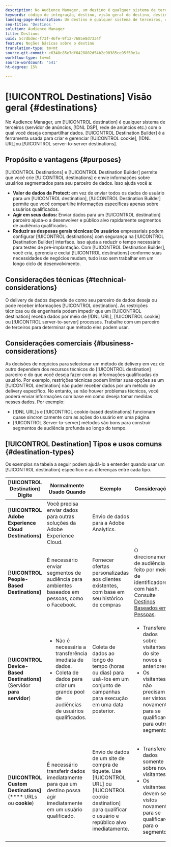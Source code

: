 ```yaml
---
description: No Audience Manager, um destino é qualquer sistema de terceiros (servidor de anúncios, DSP, rede de anúncios etc.) com o qual você deseja compartilhar dados. O Construtor de destinos é a ferramenta usada para criar e gerenciar cookies, URL ou destinos de servidor para servidor.
keywords: código de integração, destino, visão geral do destino, destino, destino, destino, destino, destino, destino, destino, destino, destino, destino, destino, destino
landing-page-description: Um destino é qualquer sistema de terceiros, como servidor de publicidade ou DSP, com o qual compartilhar dados. Use a ferramenta Construtor de destino para criar e gerenciar cookies, URL ou destinos de servidor para servidor.
seo-title: 'Destinos '
solution: Audience Manager
title: Destinos
uuid: 5c7dbdec-f73f-46fe-9f12-7685e8d7334f
feature: Noções básicas sobre o destino
translation-type: tm+mt
source-git-commit: e6348c85e7df6428802d54b2c90385ce95f50e1a
workflow-type: tm+mt
source-wordcount: '541'
ht-degree: 15%

---
```



# [!UICONTROL Destinations] Visão geral {#destinations}

No Audience Manager, um [!UICONTROL destination] é qualquer sistema de terceiros (servidor de anúncios, [!DNL DSP], rede de anúncios etc.) com o qual você deseja compartilhar dados. [!UICONTROL Destination Builder] é a ferramenta usada para criar e gerenciar  [!UICONTROL cookie],  [!DNL URL]ou  [!UICONTROL server-to-server destinations].

## Propósito e vantagens {#purposes}

<!-- c_destinations.xml -->

[!UICONTROL Destinations] e  [!UICONTROL Destination Builder] permite que você crie  [!UICONTROL destinations] e envie informações sobre usuários segmentados para seu parceiro de dados. Isso ajuda você a:

* **Valor de dados da Protect:** em vez de enviar todos os dados do usuário para um  [!UICONTROL destination],  [!UICONTROL Destination Builder] permite que você compartilhe informações específicas apenas sobre usuários qualificados.
* **Agir em seus dados:** Enviar dados para um  [!UICONTROL destination] parceiro ajuda-o a desenvolver e público alvo rapidamente segmentos de audiência qualificados.
* **Reduzir as despesas gerais técnicas:Os usuários** empresariais podem configurar  [!UICONTROL destinations] com segurança na  [!UICONTROL Destination Builder] interface. Isso ajuda a reduzir o tempo necessário para testes de pré-implantação. Com [!UICONTROL Destination Builder], você cria, gerencia e exclui [!UICONTROL destinations] conforme suas necessidades de negócios mudam, tudo isso sem trabalhar em um longo ciclo de desenvolvimento.

## Considerações técnicas {#technical-considerations}

<!-- destination-delivery-methods.xml -->

O delivery de dados depende de como seu parceiro de dados deseja ou pode receber informações [!UICONTROL destination]. As restrições técnicas ou de engenharia podem impedir que um [!UICONTROL destination] receba dados por meio de [!DNL URL], [!UICONTROL cookie] ou [!UICONTROL server-to-server] processos. Trabalhe com um parceiro de terceiros para determinar que método eles podem usar.

## Considerações comerciais {#business-considerations}

As decisões de negócios para selecionar um método de delivery em vez de outro dependem dos recursos técnicos do [!UICONTROL destination] parceiro e do que você deseja fazer com as informações qualificadas do usuário. Por exemplo, restrições técnicas podem limitar suas opções se um [!UICONTROL destination] não puder receber dados por um método de delivery específico. No entanto, se não houver problemas técnicos, você poderá enviar informações com base em como deseja tomar medidas nesses dados. Por exemplo:

* [!DNL URL]s e  [!UICONTROL cookie-based destinations] funcionam quase sincronicamente com as ações do usuário em uma página.
* [!UICONTROL Server-to-server] métodos são bons para construir segmentos de audiência profunda ao longo do tempo.

## [!UICONTROL Destination] Tipos e usos comuns  {#destination-types}

Os exemplos na tabela a seguir podem ajudá-lo a entender quando usar um [!UICONTROL destination] específico e as diferenças entre cada tipo.

| [!UICONTROL Destination] Digite | Normalmente Usado Quando | Exemplo | Considerações |
|--- |--- |--- |--- |
| **[!UICONTROL Adobe Experience Cloud Destinations]** | Você precisa enviar dados para outras soluções da Adobe Experience Cloud. | Envio de dados para a Adobe Analytics. |  |
| **[!UICONTROL People-Based Destinations]** | É necessário enviar segmentos de audiência para ambientes baseados em pessoas, como o Facebook. | Fornecer ofertas personalizadas aos clientes existentes, com base em seu histórico de compras | O direcionamento de audiência é feito por meio de identificadores com hash. Consulte [Destinos Baseados em Pessoas](people-based-destinations-overview.md). |
| **[!UICONTROL Device-Based Destinations]** (Servidor **para servidor**) | <ul><li>Não é necessária a transferência imediata de dados.</li><li>Coleta de dados para criar um grande pool de audiências de usuários qualificados.</li></ul> | Coleta de dados ao longo do tempo (horas ou dias) para usá-los em um conjunto de campanhas para execução em uma data posterior. | <ul><li>Transfere dados sobre visitantes do site novos e anteriores. </li><li>Os visitantes não precisam ser vistos novamente para se qualificarem para outros segmentos.</li></ul> |
| **[!UICONTROL Custom Destinations]** (**** URLs ou  **cookie**) | É necessário transferir dados imediatamente para que um destino possa agir imediatamente em um usuário qualificado. | Envio de dados de um site de compra de tíquete. Use [!UICONTROL URL] ou [!UICONTROL cookie destination] para qualificar o usuário e repúblico alvo imediatamente. | <ul><li>Transfere dados somente sobre novos visitantes. </li><li>Os visitantes devem ser vistos novamente para se qualificarem para o segmento.</li></ul> |
